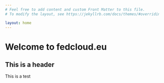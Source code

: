 ```yaml
---
# Feel free to add content and custom Front Matter to this file. 
# To modify the layout, see https://jekyllrb.com/docs/themes/#overriding-theme-defaults

layout: home
---
```

# Welcome to fedcloud.eu

## This is a header

This is a test
